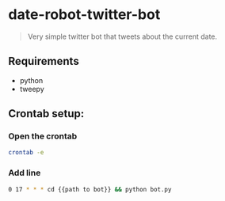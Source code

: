 # date-robot-twitter-bot
> Very simple twitter bot that tweets about the current date.


## Requirements

- python
- tweepy


## Crontab setup:

### Open the crontab

```sh
crontab -e
```

### Add line

```sh
0 17 * * * cd {{path to bot}} && python bot.py
```
